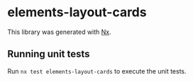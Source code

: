 # elements-layout-cards

This library was generated with [Nx](https://nx.dev).

## Running unit tests

Run `nx test elements-layout-cards` to execute the unit tests.
